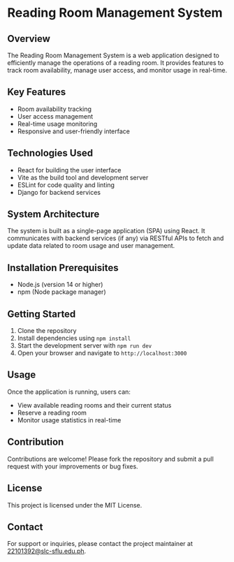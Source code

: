 # Reading Room Management System

## Overview
The Reading Room Management System is a web application designed to efficiently manage the operations of a reading room. It provides features to track room availability, manage user access, and monitor usage in real-time.

## Key Features
- Room availability tracking
- User access management
- Real-time usage monitoring
- Responsive and user-friendly interface

## Technologies Used
- React for building the user interface
- Vite as the build tool and development server
- ESLint for code quality and linting
- Django for backend services

## System Architecture
The system is built as a single-page application (SPA) using React. It communicates with backend services (if any) via RESTful APIs to fetch and update data related to room usage and user management.

## Installation Prerequisites
- Node.js (version 14 or higher)
- npm (Node package manager)

## Getting Started
1. Clone the repository
2. Install dependencies using `npm install`
3. Start the development server with `npm run dev`
4. Open your browser and navigate to `http://localhost:3000`

## Usage
Once the application is running, users can:
- View available reading rooms and their current status
- Reserve a reading room
- Monitor usage statistics in real-time

## Contribution
Contributions are welcome! Please fork the repository and submit a pull request with your improvements or bug fixes.

## License
This project is licensed under the MIT License.

## Contact
For support or inquiries, please contact the project maintainer at 22101392@slc-sflu.edu.ph.
